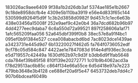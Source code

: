 183026ac9aee6409
9f38a1b2d26db3af
5374ae185e1b2667
9c18de8958dcfb4e
4309e5b110ba3919
e56e4d833f65c144
530599d9264f5d9f
1c3b2d3858d0982f
9d457c1c1ec6e63b
438e03456a15008f
252e9aef9c42e0b4
36a7dcd682b96b97
4dd4277eec9daba7
6c6a550d72a99521
897f258606a1af71
1afc565209faa056
52a645dbf399f0b8
38ec57e8a91f4bc1
095ef0b91384e527
ccea008abacbd6bd
7ac8023dce1439ae
a3423731e445d9d7
6b13220027f462d5
fa764f0736052edf
9cf78c05d584c847
4422ae1e7847083d
914e4df936ec3cda
e5d719557c42449a
1630df62b97c9d3f
b3db6d9f1fab5648
cda784ef39b85f58
810f139e20272771
1c01b9b4062acd3a
f78d29513ac6b85c
c864f134e66a55ce
6d5d418e97a7e223
479bb3648e3b4128
ce688ef20a6f5e47
6453732deb7dd4c7
907b6bdceaf6049b
